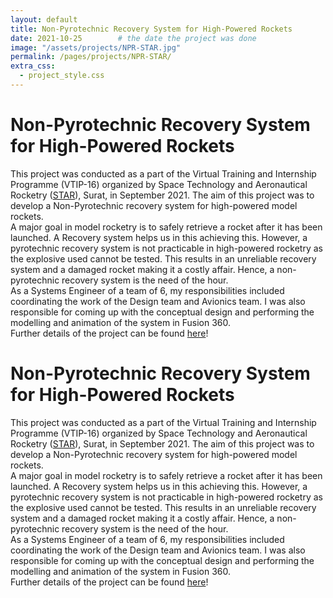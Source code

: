 ```yaml
---
layout: default
title: Non-Pyrotechnic Recovery System for High-Powered Rockets
date: 2021-10-25        # the date the project was done
image: "/assets/projects/NPR-STAR.jpg"
permalink: /pages/projects/NPR-STAR/
extra_css:
  - project_style.css
---
```


<!-- paste the body from NPR-STAR.html here -->
<div class="content_desktop">
    <div class="projects">
        <h1>Non-Pyrotechnic Recovery System for High-Powered Rockets</h1>
        <p>
            This project was conducted as a part of the Virtual Training and Internship Programme (VTIP-16) organized by Space Technology and Aeronautical 
            Rocketry (<a href="https://starlabsurat.com/">STAR</a>), Surat, in September 2021. The aim of this project was to develop a Non-Pyrotechnic recovery system for high-powered
            model rockets.<br>
            A major goal in model rocketry is to safely retrieve a rocket after it has been launched. A Recovery system helps us in this achieving this. However, a pyrotechnic 
            recovery system is not practicable in high-powered rocketry as the explosive used cannot be tested. This results in an unreliable recovery system and a damaged rocket 
            making it a costly affair. Hence, a non-pyrotechnic recovery system is the need of the hour.<br>
            As a Systems Engineer of a team of 6, my responsibilities included coordinating the work of the Design team and Avionics team. I was also responsible for coming up with the 
            conceptual design and performing the modelling and animation of the system in Fusion 360.<br>
            Further details of the project can be found <a href="https://www.researchgate.net/publication/357555006_Internship_Report_on_HIGH-POWERED_ROCKET_USING_NON-PYRO_RECOVERY_SYSTEM_At_STAR_-Space_Technology_and_Aeronautical_Rocketry">here</a>!
        </p>
    </div>
    <!-- <div class="project-photo">
        <img src="assets/NPR-STAR.png">
    </div> -->
</div>
<!-- Page content for mobile-->
<div class="content_mobile">
    <div class="projects_mobile">
        <h1>Non-Pyrotechnic Recovery System for High-Powered Rockets</h1>
        <p>
            This project was conducted as a part of the Virtual Training and Internship Programme (VTIP-16) organized by Space Technology and Aeronautical 
            Rocketry (<a href="https://starlabsurat.com/">STAR</a>), Surat, in September 2021. The aim of this project was to develop a Non-Pyrotechnic recovery system for high-powered
            model rockets.<br>
            A major goal in model rocketry is to safely retrieve a rocket after it has been launched. A Recovery system helps us in this achieving this. However, a pyrotechnic 
            recovery system is not practicable in high-powered rocketry as the explosive used cannot be tested. This results in an unreliable recovery system and a damaged rocket 
            making it a costly affair. Hence, a non-pyrotechnic recovery system is the need of the hour.<br>
            As a Systems Engineer of a team of 6, my responsibilities included coordinating the work of the Design team and Avionics team. I was also responsible for coming up with the 
            conceptual design and performing the modelling and animation of the system in Fusion 360.<br>
            Further details of the project can be found <a href="https://www.researchgate.net/publication/357555006_Internship_Report_on_HIGH-POWERED_ROCKET_USING_NON-PYRO_RECOVERY_SYSTEM_At_STAR_-Space_Technology_and_Aeronautical_Rocketry">here</a>!
        </p>
    </div>
    <!-- <div class="project-photo">
        <img src="assets/NPR-STAR.png">
    </div> -->
</div>
